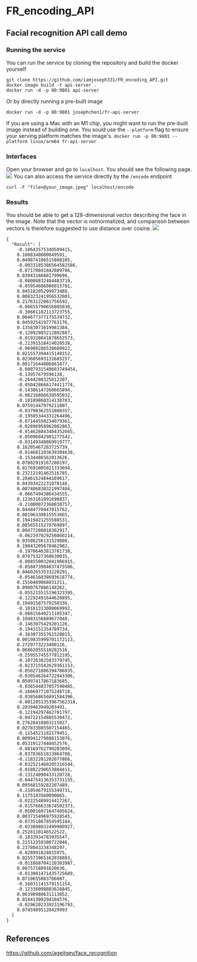 # FR_encoding_API
## Facial recognition API call demo
### Running the service
You can run the service by cloning the repository and build the docker yourself
```
git clone https://github.com/iamjoseph331/FR_encoding_API.git
docker image build -t api-server .
docker run -d -p 80:9801 api-server
```
Or by directly running a pre-built image
```
docker run -d -p 80:9801 josephchen1/fr-api-server
```
If you are using a Mac with an M1 chip, you might want to run the pre-built image instead of building one.
You sould use the `--platform` flag to ensure your serving platform matches the image's.
`docker run -p 80:9801 --platform linux/arm64 fr-api-server`
### Interfaces
Open your browser and go to `localhost`. You should see the following page.
![](https://i.imgur.com/0AwUbOz.png)
You can also access the service directly by the `/encode` endpoint
```
curl -F "file=@your_image.jpeg" localhost/encode   
```
### Results
You should be able to get a 128-dimensional vector describing the face in the image. Note that the vector is notnormalized, and comparison between vectors is therefore suggested to use distance over cosine.
![](https://i.imgur.com/94YeTXb.png)

```
{
  "Result": [
    -0.10643575340509415, 
    0.1808348000049591, 
    0.049874186515808105, 
    -0.0033185386564582586, 
    -0.07170841842889786, 
    0.03943166881799698, 
    -0.08008832484483719, 
    -0.05954606086015701, 
    0.04518205299973488, 
    0.008323241956532001, 
    0.21763122081756592, 
    -0.06655790656805038, 
    -0.30601102113723755, 
    0.004677377175539732, 
    0.04592541977763176, 
    0.13583073019981384, 
    -0.12092985212802887, 
    -0.019320841878652573, 
    -0.21391518414020538, 
    -0.06980286538600922, 
    0.021557394415140152, 
    0.023605693131685257, 
    0.08171644806861877, 
    -0.0007931540603749454, 
    -0.13957479596138, 
    -0.2644200325012207, 
    -0.050428666174411774, 
    -0.14386147260665894, 
    -0.06216886639595032, 
    -0.10189860314130783, 
    0.07591447979211807, 
    -0.03790362551808357, 
    -0.19505344331264496, 
    -0.07144550234079361, 
    -0.02896958962082863, 
    -0.014628843404352665, 
    -0.05096042901277542, 
    -0.03149348869919777, 
    0.16205467283725739, 
    -0.014681103639304638, 
    -0.1534486562013626, 
    0.07002919167280197, 
    0.017691005021333694, 
    0.23212191462516785, 
    0.28461524844169617, 
    0.04393422231078148, 
    0.007406830321997404, 
    -0.0667494386434555, 
    0.12363161891698837, 
    -0.21000072360038757, 
    0.04484770447015762, 
    0.08196330815553665, 
    0.19419421255588531, 
    0.08565515279769897, 
    0.08477208018302917, 
    -0.062397029250860214, 
    0.03586256131529808, 
    0.19043205678462982, 
    -0.19706463813781738, 
    0.07675327360630035, 
    -0.008550032041966915, 
    -0.056073904037475586, 
    0.04602653533220291, 
    -0.054616838693618774, 
    0.1550489068031311, 
    0.0980767086148262, 
    -0.055215515196323395, 
    -0.12292491644620895, 
    0.19491587579250336, 
    -0.10181313008069992, 
    -0.08815640211105347, 
    0.10483156889677048, 
    -0.1463075429201126, 
    -0.1943151354789734, 
    -0.36307355761528015, 
    0.0019835999701172113, 
    0.2729773223400116, 
    0.06862055510282516, 
    -0.25955745577812195, 
    -0.10726382583379745, 
    -0.023715542629361153, 
    -0.050271086394786835, 
    -0.030546264722943306, 
    0.05997417867183685, 
    -0.036544837057590485, 
    -0.16669771075248718, 
    -0.038568656891584396, 
    -0.0012851353967562318, 
    0.2839463949203491, 
    -0.12194297462701797, 
    -0.04722154885530472, 
    0.27628418803215027, 
    0.027833085507154465, 
    -0.1154521182179451, 
    0.009941279888153076, 
    0.05319127440452576, 
    -0.08169762790203094, 
    -0.03783651813864708, 
    -0.11832281202077866, 
    -0.032521460205316544, 
    -0.01882290653884411, 
    -0.13124090433120728, 
    -0.044754136353731155, 
    0.09568159282207489, 
    -0.21054679155349731, 
    0.1175103560090065, 
    -0.02225489914417267, 
    -0.015766633674502373, 
    -0.050016071647405624, 
    0.003715496975928545, 
    -0.07351867854595184, 
    -0.023898832499980927, 
    0.2528110146522522, 
    -0.1833934783935547, 
    0.21512359380722046, 
    0.2378043234348297, 
    -0.028991824015975, 
    0.025573965162038803, 
    -0.011868704110383987, 
    0.0875718891620636, 
    -0.013081471435725689, 
    0.0710655003786087, 
    -0.16031141579151154, 
    -0.12338098883628845, 
    0.06390980631113052, 
    0.01841309294104576, 
    -0.029620233923196793, 
    0.07459095120429993
  ]
}

```
## References
https://github.com/ageitgey/face_recognition
